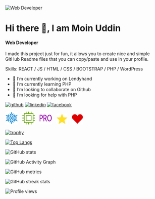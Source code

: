 ![Web Developer](https://media-exp1.licdn.com/dms/image/C5103AQHOd64qL2qs5w/profile-displayphoto-shrink_400_400/0/1522688623351?e=1635379200&v=beta&t=5xjEzQWvYBPiDDMb3Xyaqk_Sl_pmPDs0QNKqOY73ros)

# Hi there 👋, I am Moin Uddin
#### Web Developer

I made this project just for fun, it allows you to create nice and simple GitHub Readme files that you can copy/paste and use in your profile.

Skills: REACT / JS / HTML / CSS / BOOTSTRAP / PHP / WordPress

- 🔭 I’m currently working on Lendyhand 
- 🌱 I’m currently learning PHP 
- 👯 I’m looking to collaborate on Github 
- 🤔 I’m looking for help with PHP 


[<img src='https://cdn.jsdelivr.net/npm/simple-icons@3.0.1/icons/github.svg' alt='github' height='40'>](https://github.com/MoinBinNizam)  [<img src='https://cdn.jsdelivr.net/npm/simple-icons@3.0.1/icons/linkedin.svg' alt='linkedin' height='40'>](https://www.linkedin.com/in/https://www.linkedin.com/in/moin-uddin-9042//)  [<img src='https://cdn.jsdelivr.net/npm/simple-icons@3.0.1/icons/facebook.svg' alt='facebook' height='40'>](https://www.facebook.com/https://web.facebook.com/me.moinchowdhury/)  

<a href='https://archiveprogram.github.com/'><img src='https://raw.githubusercontent.com/acervenky/animated-github-badges/master/assets/acbadge.gif' width='40' height='40'></a> <a href='https://docs.github.com/en/developers'><img src='https://raw.githubusercontent.com/acervenky/animated-github-badges/master/assets/devbadge.gif' width='40' height='40'></a> <a href='https://github.com/pricing'><img src='https://raw.githubusercontent.com/acervenky/animated-github-badges/master/assets/pro.gif' width='40' height='40'></a> <a href='https://stars.github.com/'><img src='https://raw.githubusercontent.com/acervenky/animated-github-badges/master/assets/starbadge.gif' width='35' height='35'></a> <a href='https://docs.github.com/en/github/supporting-the-open-source-community-with-github-sponsors'><img src='https://raw.githubusercontent.com/acervenky/animated-github-badges/master/assets/sponsorbadge.gif' width='35' height='35'></a> 

[![trophy](https://github-profile-trophy.vercel.app/?username=MoinBinNizam)](https://github.com/ryo-ma/github-profile-trophy)

[![Top Langs](https://github-readme-stats.vercel.app/api/top-langs/?username=MoinBinNizam)](https://github.com/anuraghazra/github-readme-stats)

![GitHub stats](https://github-readme-stats.vercel.app/api?username=MoinBinNizam&show_icons=true&count_private=true)  

![GitHub Activity Graph](https://activity-graph.herokuapp.com/graph?username=MoinBinNizam)  

![GitHub metrics](https://metrics.lecoq.io/MoinBinNizam)  

![GitHub streak stats](https://github-readme-streak-stats.herokuapp.com/?user=MoinBinNizam)  

![Profile views](https://gpvc.arturio.dev/MoinBinNizam)  
